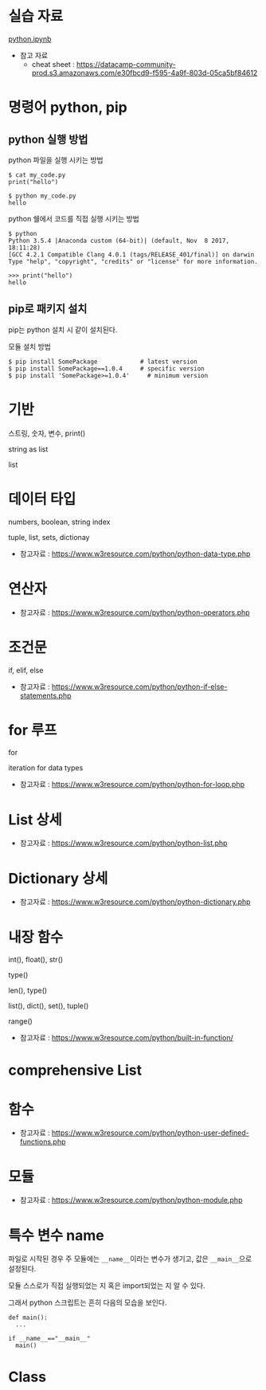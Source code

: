 # 실습 자료

[python.ipynb](python.ipynb)

- 참고 자료
    - cheat sheet : https://datacamp-community-prod.s3.amazonaws.com/e30fbcd9-f595-4a9f-803d-05ca5bf84612


# 명령어 python, pip

## python 실행 방법
python 파일을 실행 시키는 방법

```
$ cat my_code.py
print("hello")

$ python my_code.py
hello
```

python 쉘에서 코드를 직접 실행 시키는 방법

```
$ python
Python 3.5.4 |Anaconda custom (64-bit)| (default, Nov  8 2017, 18:11:28)
[GCC 4.2.1 Compatible Clang 4.0.1 (tags/RELEASE_401/final)] on darwin
Type "help", "copyright", "credits" or "license" for more information.

>>> print("hello")
hello
```


## pip로 패키지 설치
pip는 python 설치 시 같이 설치된다.

모듈 설치 방법

```
$ pip install SomePackage            # latest version
$ pip install SomePackage==1.0.4     # specific version
$ pip install 'SomePackage>=1.0.4'     # minimum version
```


# 기반
스트링, 숫자, 변수, print()

string as list

list


# 데이터 타입
numbers, boolean, string index

tuple, list, sets, dictionay

- 참고자료 : https://www.w3resource.com/python/python-data-type.php



# 연산자

- 참고자료 : https://www.w3resource.com/python/python-operators.php



# 조건문
if, elif, else

- 참고자료 : https://www.w3resource.com/python/python-if-else-statements.php





# for 루프
for

iteration for data types

- 참고자료 : https://www.w3resource.com/python/python-for-loop.php



# List 상세
- 참고자료 : https://www.w3resource.com/python/python-list.php



# Dictionary 상세
- 참고자료 : https://www.w3resource.com/python/python-dictionary.php



# 내장 함수

int(), float(), str()

type()

len(), type()

list(), dict(), set(), tuple()

range()

- 참고자료 : https://www.w3resource.com/python/built-in-function/



# comprehensive List



# 함수
- 참고자료 : https://www.w3resource.com/python/python-user-defined-functions.php



# 모듈
- 참고자료 : https://www.w3resource.com/python/python-module.php



# 특수 변수 __name__
파일로 시작된 경우 주 모듈에는 ```__name__```이라는 변수가 생기고, 값은 ```__main__```으로 설정된다.

모듈 스스로가 직접 실행되었는 지 혹은 import되었는 지 알 수 있다.



그래서 python 스크립트는 흔히 다음의 모습을 보인다.
```
def main():
  ...

if __name__=="__main__"
  main()
```



# Class



